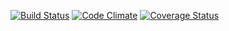 [![Build Status](https://travis-ci.org/paulmthiebauth/habitsu-master.svg?branch=master)](https://travis-ci.org/paulmthiebauth/habitsu-master) [![Code Climate](https://codeclimate.com/github/paulmthiebauth/habitsu-master.png)](https://codeclimate.com/github/paulmthiebauth/habitsu-master) [![Coverage Status](https://coveralls.io/repos/paulmthiebauth/habitsu-master/badge.png)](https://coveralls.io/r/paulmthiebauth/habitsu-master)
